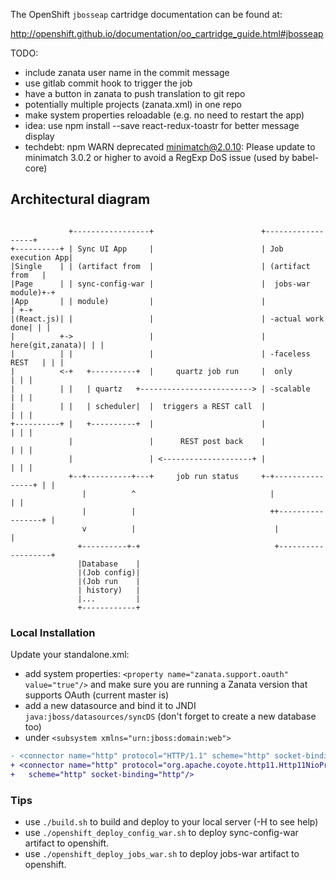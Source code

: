 The OpenShift `jbosseap` cartridge documentation can be found at:

http://openshift.github.io/documentation/oo_cartridge_guide.html#jbosseap


TODO:
- include zanata user name in the commit message
- use gitlab commit hook to trigger the job
- have a button in zanata to push translation to git repo
- potentially multiple projects (zanata.xml) in one repo
- make system properties reloadable (e.g. no need to restart the app)
- idea: use npm install --save react-redux-toastr for better message display
- techdebt: npm WARN deprecated minimatch@2.0.10: Please update to minimatch
  3.0.2 or higher to avoid a RegExp DoS issue (used by babel-core)

## Architectural diagram
```

             +-----------------+                        +------------------+
+----------+ | Sync UI App     |                        | Job execution App|
|Single    | | (artifact from  |                        | (artifact from   |
|Page      | | sync-config-war |                        |  jobs-war module)+-+
|App       | | module)         |                        |                  | +-+
|(React.js)| |                 |                        | -actual work done| | |
|          +->                 |                        |  here(git,zanata)| | |
|          | |                 |                        | -faceless REST   | | |
|          <-+   +----------+  |     quartz job run     |  only            | | |
|          | |   | quartz   +-------------------------> | -scalable        | | |
|          | |   | scheduler|  |  triggers a REST call  |                  | | |
+----------+ |   +----------+  |                        |                  | | |
             |                 |      REST post back    |                  | | |
             |                 | <--------------------+ |                  | | |
             +--+----------+---+     job run status     +-+----------------+ | |
                |          ^                              |                  | |
                |          |                              ++-----------------+ |
                v          |                               |                   |
               +----------+-+                              +-------------------+
               |Database    |
               |(Job config)|
               |(Job run    |
               | history)   |
               |...         |
               +------------+
```

### Local Installation

Update your standalone.xml:

- add system properties:
  ```<property name="zanata.support.oauth" value="true"/>``` and make sure you
  are running a Zanata version that supports OAuth (current master is)
- add a new datasource and bind it to JNDI ```java:jboss/datasources/syncDS```
  (don't forget to create a new database too)
- under ```<subsystem xmlns="urn:jboss:domain:web">```
```diff
- <connector name="http" protocol="HTTP/1.1" scheme="http" socket-binding="http"/>
+ <connector name="http" protocol="org.apache.coyote.http11.Http11NioProtocol"
+   scheme="http" socket-binding="http"/>
```

### Tips

- use ```./build.sh``` to build and deploy to your local server (-H to see help)
- use ```./openshift_deploy_config_war.sh``` to deploy sync-config-war artifact
  to openshift.
- use ```./openshift_deploy_jobs_war.sh``` to deploy jobs-war artifact to
  openshift.
